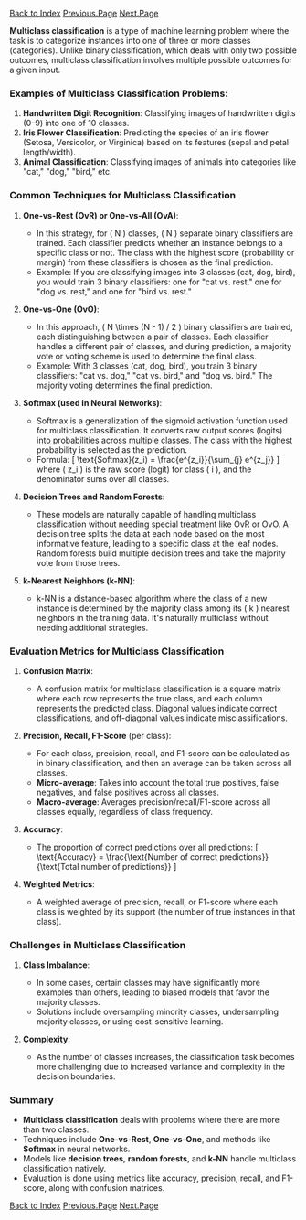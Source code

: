 [Back to Index](./O-index) [Previous.Page](./Page-2_ActivationFunctions.md)  [Next.Page](./Page-4_MutuallyExclusiveClasses.md)

**Multiclass classification** is a type of machine learning problem where the task is to categorize instances into one of three or more classes (categories). Unlike binary classification, which deals with only two possible outcomes, multiclass classification involves multiple possible outcomes for a given input.

### Examples of Multiclass Classification Problems:
1. **Handwritten Digit Recognition**: Classifying images of handwritten digits (0–9) into one of 10 classes.
2. **Iris Flower Classification**: Predicting the species of an iris flower (Setosa, Versicolor, or Virginica) based on its features (sepal and petal length/width).
3. **Animal Classification**: Classifying images of animals into categories like "cat," "dog," "bird," etc.

### Common Techniques for Multiclass Classification

1. **One-vs-Rest (OvR) or One-vs-All (OvA)**:
   - In this strategy, for \( N \) classes, \( N \) separate binary classifiers are trained. Each classifier predicts whether an instance belongs to a specific class or not. The class with the highest score (probability or margin) from these classifiers is chosen as the final prediction.
   - Example: If you are classifying images into 3 classes (cat, dog, bird), you would train 3 binary classifiers: one for "cat vs. rest," one for "dog vs. rest," and one for "bird vs. rest."

2. **One-vs-One (OvO)**:
   - In this approach, \( N \times (N - 1) / 2 \) binary classifiers are trained, each distinguishing between a pair of classes. Each classifier handles a different pair of classes, and during prediction, a majority vote or voting scheme is used to determine the final class.
   - Example: With 3 classes (cat, dog, bird), you train 3 binary classifiers: "cat vs. dog," "cat vs. bird," and "dog vs. bird." The majority voting determines the final prediction.

3. **Softmax (used in Neural Networks)**:
   - Softmax is a generalization of the sigmoid activation function used for multiclass classification. It converts raw output scores (logits) into probabilities across multiple classes. The class with the highest probability is selected as the prediction.
   - Formula:
     \[
     \text{Softmax}(z_i) = \frac{e^{z_i}}{\sum_{j} e^{z_j}}
     \]
     where \( z_i \) is the raw score (logit) for class \( i \), and the denominator sums over all classes.

4. **Decision Trees and Random Forests**:
   - These models are naturally capable of handling multiclass classification without needing special treatment like OvR or OvO. A decision tree splits the data at each node based on the most informative feature, leading to a specific class at the leaf nodes. Random forests build multiple decision trees and take the majority vote from those trees.

5. **k-Nearest Neighbors (k-NN)**:
   - k-NN is a distance-based algorithm where the class of a new instance is determined by the majority class among its \( k \) nearest neighbors in the training data. It's naturally multiclass without needing additional strategies.

### Evaluation Metrics for Multiclass Classification

1. **Confusion Matrix**:
   - A confusion matrix for multiclass classification is a square matrix where each row represents the true class, and each column represents the predicted class. Diagonal values indicate correct classifications, and off-diagonal values indicate misclassifications.
   
2. **Precision, Recall, F1-Score** (per class):
   - For each class, precision, recall, and F1-score can be calculated as in binary classification, and then an average can be taken across all classes.
   - **Micro-average**: Takes into account the total true positives, false negatives, and false positives across all classes.
   - **Macro-average**: Averages precision/recall/F1-score across all classes equally, regardless of class frequency.

3. **Accuracy**:
   - The proportion of correct predictions over all predictions:
     \[
     \text{Accuracy} = \frac{\text{Number of correct predictions}}{\text{Total number of predictions}}
     \]

4. **Weighted Metrics**:
   - A weighted average of precision, recall, or F1-score where each class is weighted by its support (the number of true instances in that class).

### Challenges in Multiclass Classification
1. **Class Imbalance**:
   - In some cases, certain classes may have significantly more examples than others, leading to biased models that favor the majority classes.
   - Solutions include oversampling minority classes, undersampling majority classes, or using cost-sensitive learning.

2. **Complexity**:
   - As the number of classes increases, the classification task becomes more challenging due to increased variance and complexity in the decision boundaries.

### Summary
- **Multiclass classification** deals with problems where there are more than two classes.
- Techniques include **One-vs-Rest**, **One-vs-One**, and methods like **Softmax** in neural networks.
- Models like **decision trees**, **random forests**, and **k-NN** handle multiclass classification natively.
- Evaluation is done using metrics like accuracy, precision, recall, and F1-score, along with confusion matrices.

[Back to Index](./O-index)  [Previous.Page](./Page-2_ActivationFunctions.md)  [Next.Page](./Page-4_MutuallyExclusiveClasses.md)
